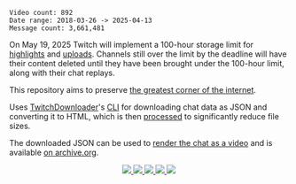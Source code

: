 <!-- Statistics -->
```
Video count: 892
Date range: 2018-03-26 -> 2025-04-13
Message count: 3,661,481
```

On May 19, 2025 Twitch will implement a 100-hour storage limit for [highlights](https://help.twitch.tv/s/article/video-on-demand#highlights) and [uploads](https://help.twitch.tv/s/article/video-on-demand#uploads). Channels still over the limit by the deadline will have their content deleted until they have been brought under the 100-hour limit, along with their chat replays.

This repository aims to preserve [the greatest corner of the internet](https://www.twitch.tv/popout/greatsphynx/chat).

Uses [TwitchDownloader](https://github.com/lay295/TwitchDownloader)'s [CLI](https://github.com/lay295/TwitchDownloader/blob/master/TwitchDownloaderCLI/README.md) for downloading chat data as JSON and converting it to HTML, which is then [processed](/src/scripts/Optimize-HTML.ps1) to significantly reduce file sizes.

The downloaded JSON can be used to [render the chat as a video](https://github.com/lay295/TwitchDownloader/blob/master/TwitchDownloaderCLI/README.md#arguments-for-mode-chatrender) and is available [on archive.org](https://archive.org/details/greatsphynx-chat-archive-json).

<p align='center'>
	<picture>
		<a href='https://www.twitch.tv/popout/greatsphynx/chat'>
			<img src='https://static-cdn.jtvnw.net/emoticons/v2/emotesv2_1c09fae8d05043bc98f007b22b0ceb4d/default/dark/1.0'>
		</a>
	</picture>
	<picture>
		<a href='https://www.twitch.tv/popout/greatsphynx/chat'>
			<img src='https://cdn.7tv.app/emote/01JNJJT230T9MPBCPAMEY9CYRP/1x.webp'>
		</a>
	</picture>
	<picture>
		<a href='https://www.twitch.tv/popout/greatsphynx/chat'>
			<img src='https://cdn.betterttv.net/emote/665e3c1ee47776776a3b4fe3/1x'>
		</a>
	</picture>
	<picture>
		<a href='https://www.twitch.tv/popout/greatsphynx/chat'>
			<img src='https://cdn.betterttv.net/emote/5fdc7773a926f43485cebbf3/1x'>
		</a>
	</picture>
	<picture>
		<a href='https://www.twitch.tv/popout/greatsphynx/chat'>
			<img src='https://cdn.betterttv.net/emote/5e9f54fdce7cbf62fe15713a/1x'>
		</a>
	</picture>
</p>
